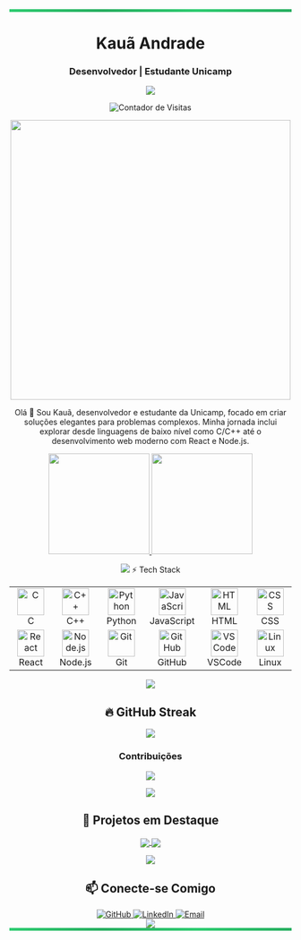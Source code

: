 <div align="center">
  <!-- Borda superior com efeito geométrico -->
  <div style="width:100%; height:5px; background: linear-gradient(90deg, #2ecc71, #27ae60, #2ecc71, #27ae60);"></div>
  
  <h1 align="center">Kauã Andrade</h1>
  <h3 align="center">Desenvolvedor | Estudante Unicamp</h3>
  
  <p align="center">
    <img src="https://readme-typing-svg.herokuapp.com?font=JetBrains+Mono&size=22&duration=3000&pause=1000&color=2ecc71&center=true&vCenter=true&width=440&lines=Desenvolvedor+Full+Stack;C/C%2B%2B+Enthusiast;Python+Explorer;JavaScript+Craftsman" />
  </p>

  <!-- Badge contador de visitantes -->
  <p align="center">
    <img src="https://komarev.com/ghpvc/?username=KauaAndrade-Unicamp&style=for-the-badge&color=2ecc71" alt="Contador de Visitas" />
  </p>
</div>

<p align="center">
  <img src="https://user-images.githubusercontent.com/74038190/212748842-9fcbad5b-6173-4175-8a61-521f3dbb7514.gif" width="500" />
</p>

<p align="center">
  Olá 👋 Sou Kauã, desenvolvedor e estudante da Unicamp, focado em criar soluções elegantes para problemas complexos. Minha jornada inclui explorar desde linguagens de baixo nível como C/C++ até o desenvolvimento web moderno com React e Node.js.
</p>

<!-- Cards de estatísticas simplificados -->
<div align="center">
  <!-- Nota: Substitua "KauaAndrade-Unicamp" pelo seu nome de usuário real no GitHub -->
  <a href="https://github.com/anuraghazra/github-readme-stats">
    <img height="180em" src="https://github-readme-stats.vercel.app/api?username=KauaAndrade-Unicamp&show_icons=true&theme=vue&hide_border=true" />
  </a>
  <a href="https://github.com/anuraghazra/github-readme-stats">
    <img height="180em" src="https://github-readme-stats.vercel.app/api/top-langs/?username=KauaAndrade-Unicamp&layout=compact&theme=vue&hide_border=true" />
  </a>
</div>
<!-- Divisor estilizado -->
<p align="center">
  <img src="https://raw.githubusercontent.com/andreasbm/readme/master/assets/lines/aqua.png" />
</

<h2 align="center">⚡ Tech Stack</h2>

<!-- Stack de tecnologias em layout inovador -->
<div align="center">
  <table>
    <tr>
      <td align="center" width="96">
        <img src="https://skillicons.dev/icons?i=c" width="48" height="48" alt="C" />
        <br>C
      </td>
      <td align="center" width="96">
        <img src="https://skillicons.dev/icons?i=cpp" width="48" height="48" alt="C++" />
        <br>C++
      </td>
      <td align="center" width="96">
        <img src="https://skillicons.dev/icons?i=py" width="48" height="48" alt="Python" />
        <br>Python
      </td>
      <td align="center" width="96">
        <img src="https://skillicons.dev/icons?i=js" width="48" height="48" alt="JavaScript" />
        <br>JavaScript
      </td>
      <td align="center" width="96">
        <img src="https://skillicons.dev/icons?i=html" width="48" height="48" alt="HTML" />
        <br>HTML
      </td>
      <td align="center" width="96">
        <img src="https://skillicons.dev/icons?i=css" width="48" height="48" alt="CSS" />
        <br>CSS
      </td>
    </tr>
    <tr>
      <td align="center" width="96">
        <img src="https://skillicons.dev/icons?i=react" width="48" height="48" alt="React" />
        <br>React
      </td>
      <td align="center" width="96">
        <img src="https://skillicons.dev/icons?i=nodejs" width="48" height="48" alt="Node.js" />
        <br>Node.js
      </td>
      <td align="center" width="96">
        <img src="https://skillicons.dev/icons?i=git" width="48" height="48" alt="Git" />
        <br>Git
      </td>
      <td align="center" width="96">
        <img src="https://skillicons.dev/icons?i=github" width="48" height="48" alt="GitHub" />
        <br>GitHub
      </td>
      <td align="center" width="96">
        <img src="https://skillicons.dev/icons?i=vscode" width="48" height="48" alt="VSCode" />
        <br>VSCode
      </td>
      <td align="center" width="96">
        <img src="https://skillicons.dev/icons?i=linux" width="48" height="48" alt="Linux" />
        <br>Linux
      </td>
    </tr>
  </table>
</div>

<!-- Divisor estilizado -->
<p align="center">
  <img src="https://raw.githubusercontent.com/andreasbm/readme/master/assets/lines/aqua.png" />
</p>

<h2 align="center">🔥 GitHub Streak</h2>

<!-- Gráfico de contribuições estilizado -->
<div align="center">
  <img src="https://github-readme-streak-stats.herokuapp.com/?user=KauaAndrade-Unicamp&theme=vue&hide_border=true&background=00000000&stroke=2ecc71&ring=27ae60&fire=27ae60&currStreakNum=27ae60&sideNums=27ae60&currStreakLabel=2ecc71&sideLabels=2ecc71&dates=27ae60" />
</div>

<!-- Gráfico de contribuição -->
<div align="center">
  <h3>Contribuições</h3>
  <img src="https://github-profile-summary-cards.vercel.app/api/cards/profile-details?username=KauaAndrade-Unicamp&theme=vue" />
</div>

<!-- Divisor estilizado -->
<p align="center">
  <img src="https://raw.githubusercontent.com/andreasbm/readme/master/assets/lines/aqua.png" />
</p>

<h2 align="center">🧠 Projetos em Destaque</h2>

<!-- Cards de repositórios em layout inovador -->
<div align="center">
  <a href="https://github.com/KauaAndrade-Unicamp/Projeto-Recanto">
    <img align="center" src="https://github-readme-stats.vercel.app/api/pin/?username=KauaAndrade-Unicamp&repo=Projeto-Recanto&theme=vue&hide_border=true&bg_color=00000000" />
  </a>
  <a href="https://github.com/KauaAndrade-Unicamp/projeto-social">
    <img align="center" src="https://github-readme-stats.vercel.app/api/pin/?username=KauaAndrade-Unicamp&repo=projeto-social&theme=vue&hide_border=true&bg_color=00000000" />
  </a>
</div>

<!-- Divisor estilizado -->
<p align="center">
  <img src="https://raw.githubusercontent.com/andreasbm/readme/master/assets/lines/aqua.png" />
</p>

<h2 align="center">📫 Conecte-se Comigo</h2>

<div align="center">
  <a href="https://github.com/KauaAndrade-Unicamp" target="_blank">
    <img src="https://img.shields.io/badge/GitHub-181717?style=for-the-badge&logo=github&logoColor=white" alt="GitHub" />
  </a>
  <a href="https://www.linkedin.com/in/KauaAndrade-Unicamp/" target="_blank">
    <img src="https://img.shields.io/badge/LinkedIn-0A66C2?style=for-the-badge&logo=linkedin&logoColor=white" alt="LinkedIn" />
  </a>
  <a href="mailto:seu-email@example.com" target="_blank">
    <img src="https://img.shields.io/badge/Email-EA4335?style=for-the-badge&logo=gmail&logoColor=white" alt="Email" />
  </a>
</div>

<!-- Terminal typing effect -->
<div align="center">
  <img src="https://readme-typing-svg.herokuapp.com?font=JetBrains+Mono&size=25&duration=3000&pause=1000&color=2ecc71&center=true&vCenter=true&width=600&lines=Thanks+for+visiting!;Let's+build+something+amazing+together!" />
</div>

<!-- Borda inferior com efeito geométrico -->
<div style="width:100%; height:5px; background: linear-gradient(90deg, #2ecc71, #27ae60, #2ecc71, #27ae60);"></div>
